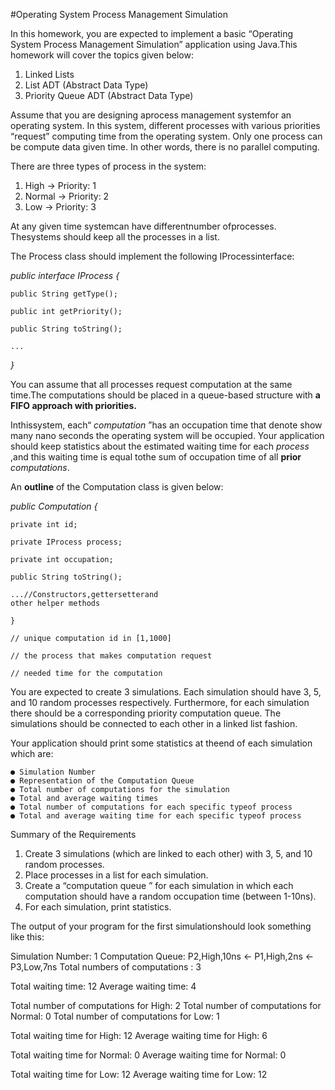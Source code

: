 #Operating System Process Management Simulation

In this homework, you are expected to implement a basic “Operating System
Process Management Simulation” application using Java.This homework will cover
the topics given below:

1. Linked Lists
2. List ADT (Abstract Data Type)
3. Priority Queue ADT (Abstract Data Type)

Assume that you are designing aprocess management systemfor an operating
system. In this system, different processes with various priorities “request”
computing time from the operating system. Only one process can be compute data
given time. In other words, there is no parallel computing.

There are three types of process in the system:

1. High → Priority: 1
2. Normal → Priority: 2
3. Low → Priority: 3

At any given time systemcan have differentnumber ofprocesses. Thesystems
should keep all the processes in a list.

The Process class should implement the following IProcessinterface:

_public interface IProcess {_

```
public String getType();
```
```
public int getPriority();
```
```
public String toString();
```
```
...
```
_}_


You can assume that all processes request computation at the same time.The
computations should be placed in a queue-based structure with **a FIFO approach
with priorities.**

Inthissystem, each“ _computation_ ”has an occupation time that denote show many
nano seconds the operating system will be occupied. Your application should keep
statistics about the estimated waiting time for each _process_ ,and this waiting time is
equal tothe sum of occupation time of all **prior** _computations_.

An **outline** of the Computation class is given below:

_public Computation {_

```
private int id;
```
```
private IProcess process;
```
```
private int occupation;
```
```
public String toString();
```
```
...//Constructors,gettersetterand
other helper methods
```
```
}
```
```
// unique computation id in [1,1000]
```
```
// the process that makes computation request
```
```
// needed time for the computation
```
You are expected to create 3 simulations. Each simulation should have 3, 5, and 10
random processes respectively. Furthermore, for each simulation there should be a
corresponding priority computation queue. The simulations should be connected to
each other in a linked list fashion.

Your application should print some statistics at theend of each simulation which are:

```
● Simulation Number
● Representation of the Computation Queue
● Total number of computations for the simulation
● Total and average waiting times
● Total number of computations for each specific typeof process
● Total and average waiting time for each specific typeof process
```

Summary of the Requirements

1. Create 3 simulations (which are linked to each other) with 3, 5, and 10 random
    processes.
2. Place processes in a list for each simulation.
3. Create a “computation queue ” for each simulation in which each computation
    should have a random occupation time (between 1-10ns).
4. For each simulation, print statistics.

The output of your program for the first simulationshould look something like this:

Simulation Number: 1
Computation Queue: P2,High,10ns ← P1,High,2ns ← P3,Low,7ns
Total numbers of computations : 3

Total waiting time: 12
Average waiting time: 4

Total number of computations for High: 2
Total number of computations for Normal: 0
Total number of computations for Low: 1

Total waiting time for High: 12
Average waiting time for High: 6

Total waiting time for Normal: 0
Average waiting time for Normal: 0

Total waiting time for Low: 12
Average waiting time for Low: 12
